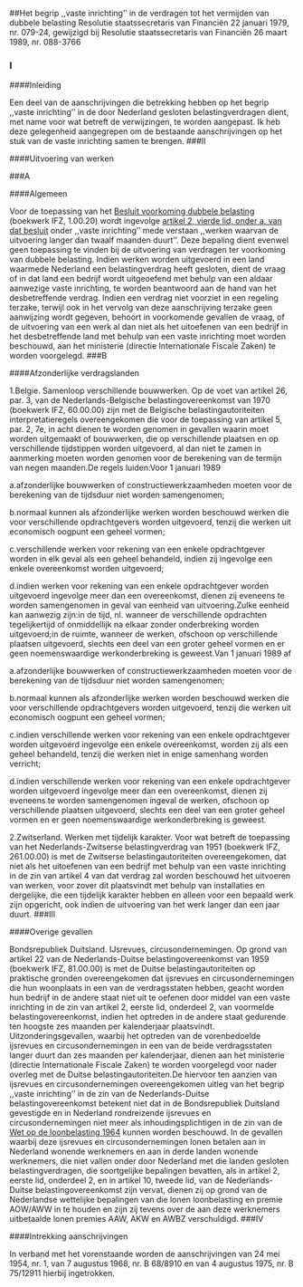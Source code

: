 <meta http-equiv='Content-Type' content='text/html; charset=utf-8' />

##Het begrip ,,vaste inrichting’’ in de verdragen tot het vermijden van dubbele belasting Resolutie staatssecretaris van Financiën 22 januari 1979, nr. 079-24, gewijzigd bij Resolutie staatssecretaris van Financiën 26 maart 1989, nr. 088-3766 

### I  

####Inleiding

Een deel van de aanschrijvingen die betrekking hebben op het begrip ,,vaste inrichting’’ in de door Nederland gesloten belastingverdragen dient, met name voor wat betreft de verwijzingen, te worden aangepast. Ik heb deze gelegenheid aangegrepen om de bestaande aanschrijvingen op het stuk van de vaste inrichting samen te brengen. 
###II 

####Uitvoering van werken

###A 

####Algemeen

Voor de toepassing van het [Besluit voorkoming dubbele belasting](../../../../../../../../../AMvB/besluit/voorkoming/dubbele/belasting/2001/BWBR0012095/README.md) (boekwerk IFZ, 1.00.20) wordt ingevolge [artikel 2, vierde lid, onder a, van dat besluit](../../../../../../../../../AMvB/besluit/voorkoming/dubbele/belasting/2001/BWBR0012095/README.md) onder ,,vaste inrichting’’ mede verstaan ,,werken waarvan de uitvoering langer dan twaalf maanden duurt’’. Deze bepaling dient evenwel geen toepassing te vinden bij de uitvoering van verdragen ter voorkoming van dubbele belasting. Indien werken worden uitgevoerd in een land waarmede Nederland een belastingverdrag heeft gesloten, dient de vraag of in dat land een bedrijf wordt uitgeoefend met behulp van een aldaar aanwezige vaste inrichting, te worden beantwoord aan de hand van het desbetreffende verdrag. Indien een verdrag niet voorziet in een regeling terzake, terwijl ook in het vervolg van deze aanschrijving terzake geen aanwijzing wordt gegeven, behoort in voorkomende gevallen de vraag, of de uitvoering van een werk al dan niet als het uitoefenen van een bedrijf in het desbetreffende land met behulp van een vaste inrichting moet worden beschouwd, aan het ministerie (directie Internationale Fiscale Zaken) te worden voorgelegd. 
###B 

####Afzonderlijke verdragslanden

1.Belgie. Samenloop verschillende bouwwerken. Op de voet van artikel 26, par. 3, van de Nederlands-Belgische belastingovereenkomst van 1970 (boekwerk IFZ, 60.00.00) zijn met de Belgische belastingautoriteiten interpretatieregels overeengekomen die voor de toepassing van artikel 5, par. 2, 7e, in acht dienen te worden genomen in gevallen waarin moet worden uitgemaakt of bouwwerken, die op verschillende plaatsen en op verschillende tijdstippen worden uitgevoerd, al dan niet te zamen in aanmerking moeten worden genomen voor de berekening van de termijn van negen maanden.De regels luiden:Voor 1 januari 1989

a.afzonderlijke bouwwerken of constructiewerkzaamheden moeten voor de berekening van de tijdsduur niet worden samengenomen;

b.normaal kunnen als afzonderlijke werken worden beschouwd werken die voor verschillende opdrachtgevers worden uitgevoerd, tenzij die werken uit economisch oogpunt een geheel vormen;

c.verschillende werken voor rekening van een enkele opdrachtgever worden in elk geval als een geheel behandeld, indien zij ingevolge een enkele overeenkomst worden uitgevoerd;

d.indien werken voor rekening van een enkele opdrachtgever worden uitgevoerd ingevolge meer dan een overeenkomst, dienen zij eveneens te worden samengenomen in geval van eenheid van uitvoering.Zulke eenheid kan aanwezig zijn:in de tijd, nl. wanneer de verschillende opdrachten tegelijkertijd of onmiddellijk na elkaar zonder onderbreking worden uitgevoerd;in de ruimte, wanneer de werken, ofschoon op verschillende plaatsen uitgevoerd, slechts een deel van een groter geheel vormen en er geen noemenswaardige werkonderbreking is geweest.Van 1 januari 1989 af

a.afzonderlijke bouwwerken of constructiewerkzaamheden moeten voor de berekening van de tijdsduur niet worden samengenomen;

b.normaal kunnen als afzonderlijke werken worden beschouwd werken die voor verschillende opdrachtgevers worden uitgevoerd, tenzij die werken uit economisch oogpunt een geheel vormen;

c.indien verschillende werken voor rekening van een enkele opdrachtgever worden uitgevoerd ingevolge een enkele overeenkomst, worden zij als een geheel behandeld, tenzij die werken niet in enige samenhang worden verricht;

d.indien verschillende werken voor rekening van een enkele opdrachtgever worden uitgevoerd ingevolge meer dan een overeenkomst, dienen zij eveneens te worden samengenomen ingeval de werken, ofschoon op verschillende plaatsen uitgevoerd, slechts een deel van een groter geheel vormen en er geen noemenswaardige werkonderbreking is geweest.

2.Zwitserland. Werken met tijdelijk karakter. Voor wat betreft de toepassing van het Nederlands-Zwitserse belastingverdrag van 1951 (boekwerk IFZ, 261.00.00) is met de Zwitserse belastingautoriteiten overeengekomen, dat niet als het uitoefenen van een bedrijf met behulp van een vaste inrichting in de zin van artikel 4 van dat verdrag zal worden beschouwd het uitvoeren van werken, voor zover dit plaatsvindt met behulp van installaties en dergelijke, die een tijdelijk karakter hebben en alleen voor een bepaald werk zijn opgericht, ook indien de uitvoering van het werk langer dan een jaar duurt.
###III 

####Overige gevallen

Bondsrepubliek Duitsland. IJsrevues, circusondernemingen. Op grond van artikel 22 van de Nederlands-Duitse belastingovereenkomst van 1959 (boekwerk IFZ, 81.00.00) is met de Duitse belastingautoriteiten op praktische gronden overeengekomen dat ijsrevues en circusondernemingen die hun woonplaats in een van de verdragsstaten hebben, geacht worden hun bedrijf in de andere staat niet uit te oefenen door middel van een vaste inrichting in de zin van artikel 2, eerste lid, onderdeel 2, van voormelde belastingovereenkomst, indien het optreden in de andere staat gedurende ten hoogste zes maanden per kalenderjaar plaatsvindt. Uitzonderingsgevallen, waarbij het optreden van de vorenbedoelde ijsrevues en circusondernemingen in een van de beide verdragsstaten langer duurt dan zes maanden per kalenderjaar, dienen aan het ministerie (directie Internationale Fiscale Zaken) te worden voorgelegd voor nader overleg met de Duitse belastingautoriteiten.De hiervoor ten aanzien van ijsrevues en circusondernemingen overeengekomen uitleg van het begrip ,,vaste inrichting’’ in de zin van de Nederlands-Duitse belastingovereenkomst betekent niet dat in de Bondsrepubliek Duitsland gevestigde en in Nederland rondreizende ijsrevues en circusondernemingen niet meer als inhoudingsplichtigen in de zin van de [Wet op de loonbelasting 1964](../../../../../../../../../wet/wet/op/de/loonbelasting/1964/BWBR0002471/README.md) kunnen worden beschouwd. In de gevallen waarbij deze ijsrevues en circusondernemingen lonen betalen aan in Nederland wonende werknemers en aan in derde landen wonende werknemers, die niet vallen onder door Nederland met die landen gesloten belastingverdragen, die soortgelijke bepalingen bevatten, als in artikel 2, eerste lid, onderdeel 2, en in artikel 10, tweede lid, van de Nederlands-Duitse belastingovereenkomst zijn vervat, dienen zij op grond van de Nederlandse wettelijke bepalingen van die lonen loonbelasting en premie AOW/AWW in te houden en zijn zij tevens over de aan deze werknemers uitbetaalde lonen premies AAW, AKW en AWBZ verschuldigd.
###IV 

####Intrekking aanschrijvingen

In verband met het vorenstaande worden de aanschrijvingen van 24 mei 1954, nr. 1, van 7 augustus 1968, nr. B 68/8910 en van 4 augustus 1975, nr. B 75/12911 hierbij ingetrokken.  
